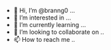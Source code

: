 - 👋 Hi, I’m @branng0 ...
- 👀 I’m interested in ...
- 🌱 I’m currently learning ...
- 💞️ I’m looking to collaborate on ..
- 📫 How to reach me ..

<!---
branng0/branng0 is a ✨ special ✨ repository because its `README.md` (this file) appears on your GitHub profile.
You can click the Preview link to take a look at your changes.
--->

